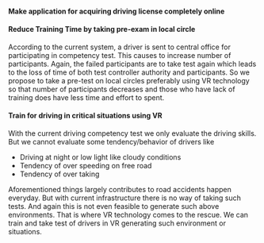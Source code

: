 #### Make application for acquiring driving license completely online



#### Reduce Training Time by taking pre-exam in local circle
According to the current system, a driver is sent to central office for participating in competency test. This causes to increase number of participants. Again, the failed participants are to take test again which leads to the loss of time of both test controller authority and participants.
So we propose to take a pre-test on local circles preferably using VR technology so that number of participants decreases and those who have lack of training does have less time and effort to spent.
  
   
     

#### Train for driving in critical situations using VR
With the current driving competency test we only evaluate the driving skills.
But we cannot evaluate some tendency/behavior of drivers like 
 - Driving at night or low light like cloudy conditions
 - Tendency of over speeding on free road
 - Tendency of over taking  

Aforementioned things largely contributes to road accidents happen everyday.
But with current infrastructure there is no way of taking such tests. And again this is not even feasible to generate such above environments.
That is where VR technology comes to the rescue. We can train and take test of drivers in VR generating such environment or situations.

 